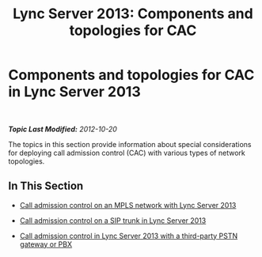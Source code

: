 ﻿---
title: 'Lync Server 2013: Components and topologies for CAC'
TOCTitle: Components and topologies for CAC
ms:assetid: 83a2ee45-fa96-48da-8a34-f1aced92b3fe
ms:mtpsurl: https://technet.microsoft.com/en-us/library/Gg398663(v=OCS.15)
ms:contentKeyID: 48184685
ms.date: 07/23/2014
mtps_version: v=OCS.15
---

<div data-xmlns="http://www.w3.org/1999/xhtml">

<div class="topic" data-xmlns="http://www.w3.org/1999/xhtml" data-msxsl="urn:schemas-microsoft-com:xslt" data-cs="http://msdn.microsoft.com/en-us/">

<div data-asp="http://msdn2.microsoft.com/asp">

# Components and topologies for CAC in Lync Server 2013

</div>

<div id="mainSection">

<div id="mainBody">

<span> </span>

_**Topic Last Modified:** 2012-10-20_

The topics in this section provide information about special considerations for deploying call admission control (CAC) with various types of network topologies.

<div>

## In This Section

  - [Call admission control on an MPLS network with Lync Server 2013](lync-server-2013-call-admission-control-on-an-mpls-network.md)

  - [Call admission control on a SIP trunk in Lync Server 2013](lync-server-2013-call-admission-control-on-a-sip-trunk.md)

  - [Call admission control in Lync Server 2013 with a third-party PSTN gateway or PBX](lync-server-2013-call-admission-control-with-a-third-party-pstn-gateway-or-pbx.md)

</div>

</div>

<span> </span>

</div>

</div>

</div>

